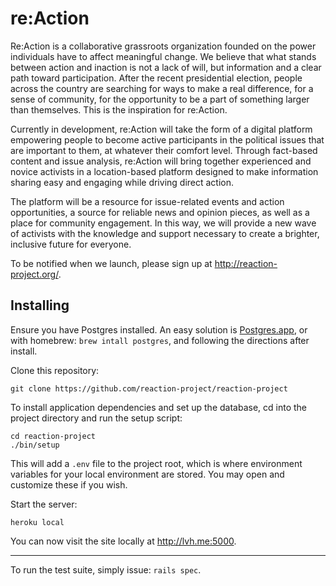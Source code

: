 # re:Action

Re:Action is a collaborative grassroots organization founded on the power individuals have to affect meaningful change. We believe that what stands between action and inaction is not a lack of will, but information and a clear path toward participation. After the recent presidential election, people across the country are searching for ways to make a real difference, for a sense of community, for the opportunity to be a part of something larger than themselves. This is the inspiration for re:Action.

Currently in development, re:Action will take the form of a digital platform empowering people to become active participants in the political issues that are important to them, at whatever their comfort level. Through fact-based content and issue analysis, re:Action will bring together experienced and novice activists in a location-based platform designed to make information sharing easy and engaging while driving direct action.

The platform will be a resource for issue-related events and action opportunities, a source for reliable news and opinion pieces, as well as a place for community engagement. In this way, we will provide a new wave of activists with the knowledge and support necessary to create a brighter, inclusive future for everyone.

To be notified when we launch, please sign up at http://reaction-project.org/.

## Installing

Ensure you have Postgres installed. An easy solution is [Postgres.app](http://postgresapp.com/), or with homebrew: `brew intall postgres`, and following the directions after install.

Clone this repository:

    git clone https://github.com/reaction-project/reaction-project

To install application dependencies and set up the database, cd into the project directory and run the setup script:

    cd reaction-project
    ./bin/setup

This will add a `.env` file to the project root, which is where environment variables for your local environment are stored. You may open and customize these if you wish.

Start the server:

    heroku local

You can now visit the site locally at http://lvh.me:5000.

---

To run the test suite, simply issue: `rails spec`.

